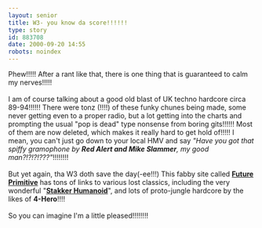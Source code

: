 ```yaml
---
layout: senior
title: W3- you know da score!!!!!!
type: story
id: 883708
date: 2000-09-20 14:55
robots: noindex
---
```

Phew!!!!! After a rant like that, there is one thing that is guaranteed to calm my nerves!!!!! <br/><br/>I am of course talking about a good old blast of UK techno hardcore circa 89-94!!!!!! There were tonz (!!!!) of these funky chunes being made, some never getting even to a proper radio, but a lot getting into the charts and prompting the usual "pop is dead" type nonsense from boring gits!!!!!! Most of them are now deleted, which makes it really hard to get hold of!!!!! I mean, you can't just go down to your local HMV and say <i>"Have you got that spiffy gramophone by <b>Red Alert and Mike Slammer</b>, my good man?!?!?!???"</i>!!!!!!!!<br/><br/>But yet again, tha W3 doth save the day(-ee!!!) This fabby site called <a href="http://www.future-primitive.co.uk/"><b>Future Primitive</b></a> has tons of links to various lost classics, including the very wonderful "<b><a href="http://www.gowingo.com/web/futprim001/jumpin_and_pumpin/027.mp3">Stakker Humanoid</a></b>", and lots of proto-jungle hardcore by the likes of <b>4-Hero</b>!!!!<br/><br/>So you can imagine I'm a little pleased!!!!!!!!